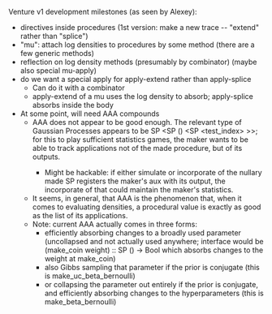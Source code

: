 Venture v1 development milestones (as seen by Alexey):
- directives inside procedures (1st version: make a new trace -- "extend" rather than "splice")
- "mu": attach log densities to procedures by some method (there are a few generic methods)
- reflection on log density methods (presumably by combinator) (maybe also special mu-apply)
- do we want a special apply for apply-extend rather than apply-splice
    - Can do it with a combinator
    - apply-extend of a mu uses the log density to absorb; apply-splice absorbs inside the body
- At some point, will need AAA compounds
    - AAA does not appear to be good enough.  The relevant type of Gaussian Processes
      appears to be SP <hypers> <SP () <SP <test_index> <value>>>; for this to play
      sufficient statistics games, the maker wants to be able to track applications
      not of the made procedure, but of its outputs.
        - Might be hackable: if either simulate or incorporate of the nullary made SP
          registers the maker's aux with its output, the incorporate of that could
          maintain the maker's statistics.
    - It seems, in general, that AAA is the phenomenon that, when it
      comes to evaluating densities, a procedural value is exactly as
      good as the list of its applications.
    - Note: current AAA actually comes in three forms:
        - efficiently absorbing changes to a broadly used parameter
          (uncollapsed and not actually used anywhere; interface would be
          (make_coin weight) :: SP () -> Bool which absorbs changes to the
          weight at make_coin)
        - also Gibbs sampling that parameter if the prior is conjugate
          (this is make_uc_beta_bernoulli)
        - or collapsing the parameter out entirely if the prior is
          conjugate, and efficiently absorbing changes to the
          hyperparameters (this is make_beta_bernoulli)
